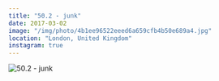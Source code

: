 ```yaml
---
title: "50.2 - junk"
date: 2017-03-02
image: "/img/photo/4b1ee96522eeed6a659cfb4b50e689a4.jpg"
location: "London, United Kingdom"
instagram: true
---
```


![50.2 - junk](/img/photo/4b1ee96522eeed6a659cfb4b50e689a4.jpg)
